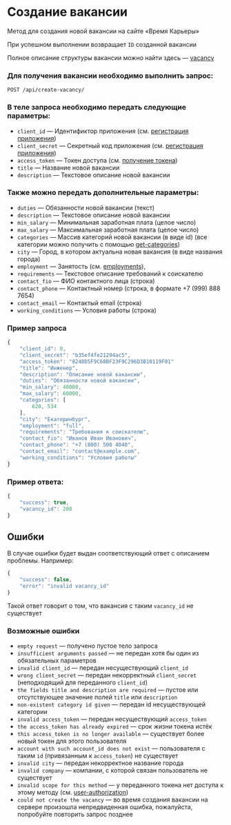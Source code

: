 # Создание вакансии

Метод для создания новой вакансии на сайте «Время Карьеры»

При успешном выполнении возвращает `ID` созданной вакансии

Полное описание структуры вакансии можно найти здесь — [vacancy](https://github.com/len0xx/career-api/blob/main/docs/vacancy.md)

### Для получения вакансии необходимо выполнить запрос:
```
POST /api/create-vacancy/
```

### В теле запроса необходимо передать следующие параметры:
* `client_id` — Идентификтор приложения (см. [регистрация приложения](https://xn--80adjbxl0aeb4ii6a.xn--p1ai/wp-admin/admin.php?page=apps))
* `client_secret` — Секретный код приложения (см. [регистрация приложения](https://xn--80adjbxl0aeb4ii6a.xn--p1ai/wp-admin/admin.php?page=apps))
* `access_token` — Токен доступа (см. [получение токена](https://github.com/len0xx/career-api/blob/main/docs/auth.md))
* `title` — Название новой вакансии
* `description` — Текстовое описание новой вакансии

### Также можно передать дополнительные параметры:
* `duties` — Обязанности новой вакансии (текст)
* `description` — Текстовое описание новой вакансии
* `min_salary` — Минимальная заработная плата (целое число)
* `max_salary` — Максимальная заработная плата (целое число)
* `categories` — Массив категорий новой вакансии (в виде id) (все категории можно получить с помощью [get-categories](https://github.com/len0xx/career-api/blob/main/docs/get-categories.md))
* `city` — Город, в котором актуальна новая вакансия (в виде названия города)
* `employment` — Занятость (см. [employments](https://github.com/len0xx/career-api/blob/main/docs/employments.md)),
* `requirements` — Текстовое описание требований к соискателю
* `contact_fio` — ФИО контактного лица (строка)
* `contact_phone` — Контактный номер (строка, в формате +7 (999) 888 7654)
* `contact_email` — Контактый email (строка)
* `working_conditions` — Условия работы (строка)

### Пример запроса
```javascript
{
    "client_id": 0,
    "client_secret": "b35ef4fe21294ac5",
    "access_token": "8248D5F9C68BF23F9C296D3B10119F01"
    "title": "Инженер",
    "description": "Описание новой вакансии",
    "duties": "Обязанности новой вакансии",
    "min_salary": 40000,
    "max_salary": 60000,
    "categories": [
        620, 534
    ],
    "city": "Екатеринбург",
    "employment": "full",
    "requirements": "Требования к соискателю",
    "contact_fio": "Иванов Иван Иванович",
    "contact_phone": "+7 (800) 500 4040",
    "contact_email": "contact@example.com",
    "working_conditions": "Условия работы"
}
```

### Пример ответа:
```javascript
{
    "success": true,
    "vacancy_id": 200
}
```

## Ошибки

В случае ошибки будет выдан соответствующий ответ с описанием проблемы. Например:
```javascript
{
    "success": false,
    "error": "invalid vacancy_id"
}
```
Такой ответ говорит о том, что вакансия с таким `vacancy_id` не существует

### Возможные ошибки
* `empty request` — получено пустое тело запроса
* `insufficient arguments passed` — не передан хотя бы один из обязательных параметров
* `invalid client_id` — передан несуществующий `client_id`
* `wrong client_secret` — передан некорректный `client_secret` (неподходящий для переданного `client_id`)
* `the fields title and description are required` — пустое или отсутствующее значение полей `title` или `description`
* `non-existent category id given` — передан id несуществующей категории
* `invalid access_token` — передан несуществующий `access_token`
* `the access_token has already expired` — срок жизни токена истёк
* `this access_token is no longer available` — существует более новый токен для этого пользователя
* `account with such account_id does not exist` — пользователя с таким `id` (привязанным к `access_token`) не существует
* `invalid city` — передан некорректное название города
* `invalid company` — компании, с которой связан пользователь не существует
* `invalid scope for this method` — у переданного токена нет доступа к этому методу (см. [user-authorization](https://github.com/len0xx/career-api/blob/main/docs/user-authorization.md#%D0%B2%D0%BE%D0%B7%D0%BC%D0%BE%D0%B6%D0%BD%D1%8B%D0%B5-%D0%B7%D0%BD%D0%B0%D1%87%D0%B5%D0%BD%D0%B8%D1%8F-scope))
* `could not create the vacancy` — во время создания вакансии на сервере произошла непредвиденная ошибка, пожалуйста, попробуйте повторить запрос позднее
